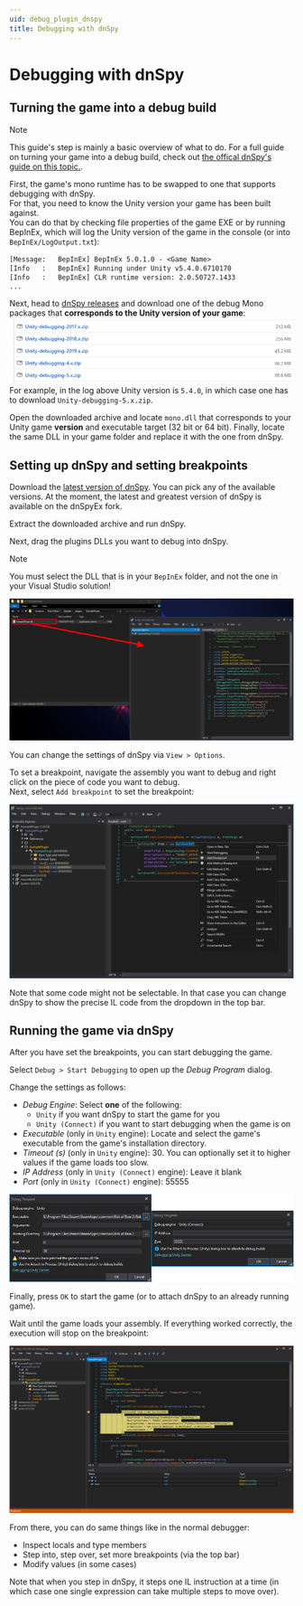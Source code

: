 ```yaml
---
uid: debug_plugin_dnspy
title: Debugging with dnSpy
---
```


# Debugging with dnSpy

## Turning the game into a debug build

> [!NOTE]
> This guide's step is mainly a basic overview of what to do.
> For a full guide on turning your game into a debug build, check out [the offical dnSpy's guide on this topic.](https://github.com/dnSpyEx/dnSpy/wiki/Debugging-Unity-Games#debugging-release-builds).

First, the game's mono runtime has to be swapped to one that supports debugging with dnSpy.  
For that, you need to know the Unity version your game has been built against.  
You can do that by checking file properties of the game EXE or by running BepInEx, 
which will log the Unity version of the game in the console (or into `BepInEx/LogOutput.txt`):

```
[Message:   BepInEx] BepInEx 5.0.1.0 - <Game Name>
[Info   :   BepInEx] Running under Unity v5.4.0.6710170
[Info   :   BepInEx] CLR runtime version: 2.0.50727.1433
...
```

Next, head to [dnSpy releases](https://github.com/dnSpyEx/dnSpy/releases) and download one of the debug Mono packages
that **corresponds to the Unity version of your game**:
![Download one of the debug packages that corresponds to the Unity version of your game.](images/dnSpy_debug.png)
For example, in the log above Unity version is `5.4.0`, in which case one has to download `Unity-debugging-5.x.zip`.

Open the downloaded archive and locate `mono.dll` that corresponds to your Unity game **version** and 
executable target (32 bit or 64 bit). Finally, locate the same DLL in your game folder and replace it with the one from dnSpy.

## Setting up dnSpy and setting breakpoints

Download the [latest version of dnSpy](https://github.com/dnSpyEx/dnSpy/releases). You can pick any of the available versions.
At the moment, the latest and greatest version of dnSpy is available on the dnSpyEx fork.

Extract the downloaded archive and run dnSpy.

Next, drag the plugins DLLs you want to debug into dnSpy.

> [!NOTE]
> You must select the DLL that is in your `BepInEx` folder, and not the one in your Visual Studio solution!

![Drag and drop the DLL you want to debug on dnSpy's assembly list.](images/dnSpy_dragndrop.png)

You can change the settings of dnSpy via `View > Options`.

To set a breakpoint, navigate the assembly you want to debug and right click on the piece of code you want to debug.  
Next, select `Add breakpoint` to set the breakpoint:

![Right-click on the piece of code as select "Add breakpoint" to add a breakpoint.](images/dnSpy_set_breakpoint.png)

Note that some code might not be selectable. In that case you can change dnSpy to show the precise IL code from the dropdown in the top bar.

## Running the game via dnSpy

After you have set the breakpoints, you can start debugging the game.

Select `Debug > Start Debugging` to open up the *Debug Program* dialog.

Change the settings as follows:

* *Debug Engine*: Select **one** of the following:
    * `Unity` if you want dnSpy to start the game for you
    * `Unity (Connect)` if you want to start debugging when the game is on 
* *Executable* (only in `Unity` engine): Locate and select the game's executable from the game's installation directory.
* *Timeout (s)* (only in `Unity` engine): 30. You can optionally set it to higher values if the game loads too slow.
* *IP Address* (only in `Unity (Connect)` engine): Leave it blank
* *Port* (only in `Unity (Connect)` engine): 55555

![dnSpy's Debug Program dialog.](images/dnSpy_start_debug.png)

Finally, press `OK` to start the game (or to attach dnSpy to an already running game).

Wait until the game loads your assembly. If everything worked correctly, the execution will stop on the breakpoint:

![dnSpy window when the game hits a breakpoint.](images/dnSpy_breakpoint_hit.png)

From there, you can do same things like in the normal debugger:

* Inspect locals and type members
* Step into, step over, set more breakpoints (via the top bar)
* Modify values (in some cases)

Note that when you step in dnSpy, it steps one IL instruction at a time (in which case one single expression can take multiple steps to move over).
